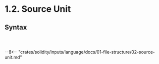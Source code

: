 <!-- This file is generated automatically by infrastructure scripts. Please don't edit by hand. -->

# 1.2. Source Unit

## Syntax

```{ .ebnf #SourceUnit }

```

<pre ebnf-snippet="SourceUnit" style="display: none;"><a href="#SourceUnit"><span class="k">SourceUnit</span></a><span class="o"> = </span><a href="#SourceUnitMembers"><span class="k">SourceUnitMembers</span></a><span class="o">;</span></pre>

```{ .ebnf #SourceUnitMembers }

```

<pre ebnf-snippet="SourceUnitMembers" style="display: none;"><a href="#SourceUnitMembers"><span class="k">SourceUnitMembers</span></a><span class="o"> = </span><a href="#SourceUnitMember"><span class="k">SourceUnitMember</span></a><span class="o">*</span><span class="o">;</span></pre>

```{ .ebnf #SourceUnitMember }

```

<pre ebnf-snippet="SourceUnitMember" style="display: none;"><a href="#SourceUnitMember"><span class="k">SourceUnitMember</span></a><span class="o"> = </span><a href="../03-pragma-directives#PragmaDirective"><span class="k">PragmaDirective</span></a><br /><span class="o">                 | </span><a href="../04-import-directives#ImportDirective"><span class="k">ImportDirective</span></a><br /><span class="o">                 | </span><a href="../../02-definitions/01-contracts#ContractDefinition"><span class="k">ContractDefinition</span></a><br /><span class="o">                 | </span><a href="../../02-definitions/02-interfaces#InterfaceDefinition"><span class="k">InterfaceDefinition</span></a><br /><span class="o">                 | </span><a href="../../02-definitions/03-libraries#LibraryDefinition"><span class="k">LibraryDefinition</span></a><br /><span class="o">                 | </span><a href="../../02-definitions/04-structs#StructDefinition"><span class="k">StructDefinition</span></a><span class="o"> </span><span class="cm">(* Introduced in 0.6.0 *)</span><br /><span class="o">                 | </span><a href="../../02-definitions/05-enums#EnumDefinition"><span class="k">EnumDefinition</span></a><span class="o"> </span><span class="cm">(* Introduced in 0.6.0 *)</span><br /><span class="o">                 | </span><a href="../../02-definitions/08-functions#FunctionDefinition"><span class="k">FunctionDefinition</span></a><span class="o"> </span><span class="cm">(* Introduced in 0.7.1 *)</span><br /><span class="o">                 | </span><a href="../../02-definitions/06-constants#ConstantDefinition"><span class="k">ConstantDefinition</span></a><span class="o"> </span><span class="cm">(* Introduced in 0.7.4 *)</span><br /><span class="o">                 | </span><a href="../../02-definitions/12-errors#ErrorDefinition"><span class="k">ErrorDefinition</span></a><span class="o"> </span><span class="cm">(* Introduced in 0.8.4 *)</span><br /><span class="o">                 | </span><a href="../../02-definitions/11-user-defined-value-types#UserDefinedValueTypeDefinition"><span class="k">UserDefinedValueTypeDefinition</span></a><span class="o"> </span><span class="cm">(* Introduced in 0.8.8 *)</span><br /><span class="o">                 | </span><a href="../05-using-directives#UsingDirective"><span class="k">UsingDirective</span></a><span class="o"> </span><span class="cm">(* Introduced in 0.8.13 *)</span><br /><span class="o">                 | </span><a href="../../02-definitions/10-events#EventDefinition"><span class="k">EventDefinition</span></a><span class="o">;</span><span class="o"> </span><span class="cm">(* Introduced in 0.8.22 *)</span></pre>

--8<-- "crates/solidity/inputs/language/docs/01-file-structure/02-source-unit.md"
